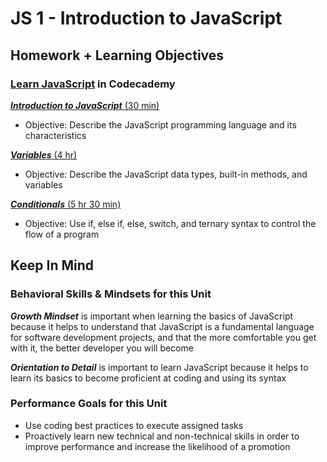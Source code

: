 # JS 1 - Introduction to JavaScript

## Homework + Learning Objectives

### [Learn JavaScript](https://www.codecademy.com/learn/introduction-to-javascript) in Codecademy

[***Introduction to JavaScript*** (30 min)](https://www.codecademy.com/courses/introduction-to-javascript/lessons/introduction-to-javascript/exercises/intro)

- Objective: Describe the JavaScript programming language and its characteristics

[***Variables*** (4 hr)](https://www.codecademy.com/courses/introduction-to-javascript/lessons/variables/exercises/intro-variables)

- Objective: Describe the JavaScript data types, built-in methods, and variables

[***Conditionals*** (5 hr 30 min)](https://www.codecademy.com/courses/introduction-to-javascript/lessons/control-flow/exercises/control-flow-intro)

- Objective: Use if, else if, else, switch, and ternary syntax to control the flow of a program

## Keep In Mind

### Behavioral Skills & Mindsets for this Unit

***Growth Mindset*** is important when learning the basics of JavaScript because it helps to understand that JavaScript is a fundamental language for software development projects, and that the more comfortable you get with it, the better developer you will become

***Orientation to Detail*** is important to learn JavaScript because it helps to learn its basics to become proficient at coding and using its syntax

### Performance Goals for this Unit

- Use coding best practices to execute assigned tasks
- Proactively learn new technical and non-technical skills in order to improve performance and increase the likelihood of a promotion
